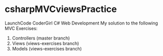 # csharpMVCviewsPractice

LaunchCode CoderGirl C# Web Development
My solution to the following MVC Exercises:
1. Controllers (master branch)
2. Views (views-exercises branch)
3. Models (views-exercises branch)
